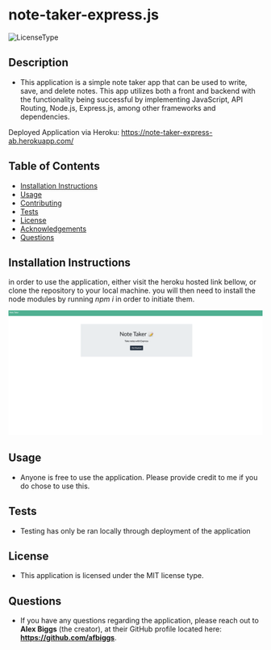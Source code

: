 # note-taker-express.js
![LicenseType](https://img.shields.io/badge/License%3A%20-MIT-green)

  
  ## Description
  
  * This application is a simple note taker app that can be used to write, save, and delete notes. This app utilizes both a front and backend with the functionality being successful by implementing JavaScript, API Routing, Node.js, Express.js, among other frameworks and dependencies. 


Deployed Application via Heroku: https://note-taker-express-ab.herokuapp.com/
  
  ## Table of Contents
  
  * [Installation Instructions](#Installation-Instructions)
  * [Usage](#Usage)
  * [Contributing](#Contributing)
  * [Tests](#Tests)
  * [License](#License)
  * [Acknowledgements](#Acknowledgements)
  * [Questions](#Questions)
  
  ## Installation Instructions
  in order to use the application, either visit the heroku hosted link bellow, or clone the repository to your local machine. you will then need to install the node modules by running *npm i* in order to initiate them.  

![](https://github.com/afbiggs/note-taker-express/blob/main/public/Note%20Taker%20landing%20page%20.png)

  ## Usage
  
  * Anyone is free to use the application. Please provide credit to me if you do chose to use this. 

  
  ## Tests
  
  * Testing has only be ran locally through deployment of the application
 
  
  ## License
  
  * This application is licensed under the MIT license type.
  
  
  ## Questions
  * If you have any questions regarding the application, please reach out to **Alex Biggs** (the creator), at their GitHub profile located here: **https://github.com/afbiggs**.

